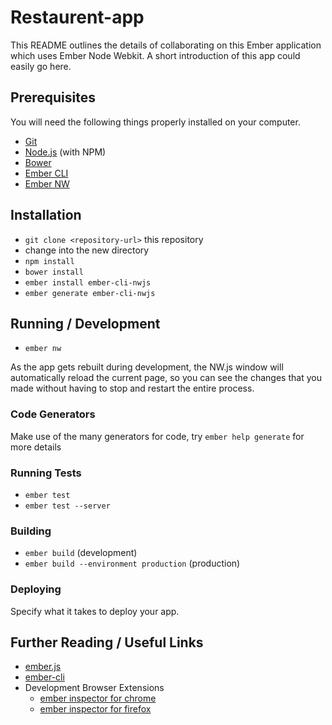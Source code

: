 # Restaurent-app

This README outlines the details of collaborating on this Ember application which uses Ember Node Webkit.
A short introduction of this app could easily go here.

## Prerequisites

You will need the following things properly installed on your computer.

* [Git](http://git-scm.com/)
* [Node.js](http://nodejs.org/) (with NPM)
* [Bower](http://bower.io/)
* [Ember CLI](http://www.ember-cli.com/)
* [Ember NW](https://github.com/brzpegasus/ember-cli-nwjs)

## Installation

* `git clone <repository-url>` this repository
* change into the new directory
* `npm install`
* `bower install`
* `ember install ember-cli-nwjs`
* `ember generate ember-cli-nwjs` 

## Running / Development

* `ember nw`

As the app gets rebuilt during development, the NW.js window will automatically reload the current page, so you can see the changes that you made without having to stop and restart the entire process.

### Code Generators

Make use of the many generators for code, try `ember help generate` for more details

### Running Tests

* `ember test`
* `ember test --server`

### Building

* `ember build` (development)
* `ember build --environment production` (production)

### Deploying

Specify what it takes to deploy your app.

## Further Reading / Useful Links

* [ember.js](http://emberjs.com/)
* [ember-cli](http://www.ember-cli.com/)
* Development Browser Extensions
  * [ember inspector for chrome](https://chrome.google.com/webstore/detail/ember-inspector/bmdblncegkenkacieihfhpjfppoconhi)
  * [ember inspector for firefox](https://addons.mozilla.org/en-US/firefox/addon/ember-inspector/)

